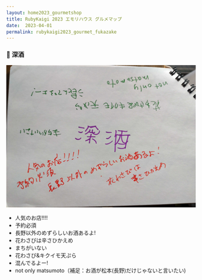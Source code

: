 ```yaml
---
layout: home2023_gourmetshop
title: RubyKaigi 2023 エモリハウス グルメマップ
date:  2023-04-01
permalink: rubykaigi2023_gourmet_fukazake
---
```

<div class="container">
  <h3 id="fukazake">🍶 深酒</h3>
  <div class="row">
    <div class="col-6">
      <img src="/assets/images/rubykaigi2023_gourmetmap/fukazake.jpg" class="hand-write">
    </div>
    <div class="col-6">
      <ul>
		<li>人気のお店!!!!</li>
		<li>予約必須</li>
		<li>長野以外のめずらしいお酒あるよ!</li>
		<li>花わさびは辛さひかえめ</li>
		<li>まちがいない</li>
		<li>花わさび&キクイモ天ぷら</li>
		<li>混んでるよー!</li>
		<li>not only matsumoto（補足：お酒が松本(長野)だけじゃないと言いたい)</li>
      </ul>
    </div>
  </div>
</div>                                                                                                                                     


